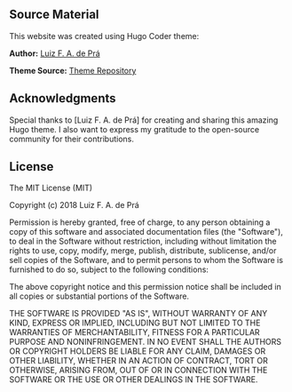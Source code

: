 ## Source Material

This website was created using Hugo Coder theme:

**Author:** [Luiz F. A. de Prá](https://github.com/luizdepra)

**Theme Source:** [Theme Repository](https://github.com/luizdepra/hugo-coder/tree/main)

## Acknowledgments

Special thanks to [Luiz F. A. de Prá] for creating and sharing this amazing Hugo theme. I also want to express my gratitude to the open-source community for their contributions.

## License
The MIT License (MIT)

Copyright (c) 2018 Luiz F. A. de Prá

Permission is hereby granted, free of charge, to any person obtaining a copy of this software and associated documentation files (the "Software"), to deal in the Software without restriction, including without limitation the rights to use, copy, modify, merge, publish, distribute, sublicense, and/or sell copies of the Software, and to permit persons to whom the Software is furnished to do so, subject to the following conditions:

The above copyright notice and this permission notice shall be included in all copies or substantial portions of the Software.

THE SOFTWARE IS PROVIDED "AS IS", WITHOUT WARRANTY OF ANY KIND, EXPRESS OR IMPLIED, INCLUDING BUT NOT LIMITED TO THE WARRANTIES OF MERCHANTABILITY, FITNESS FOR A PARTICULAR PURPOSE AND NONINFRINGEMENT. IN NO EVENT SHALL THE AUTHORS OR COPYRIGHT HOLDERS BE LIABLE FOR ANY CLAIM, DAMAGES OR OTHER LIABILITY, WHETHER IN AN ACTION OF CONTRACT, TORT OR OTHERWISE, ARISING FROM, OUT OF OR IN CONNECTION WITH THE SOFTWARE OR THE USE OR OTHER DEALINGS IN THE SOFTWARE.



